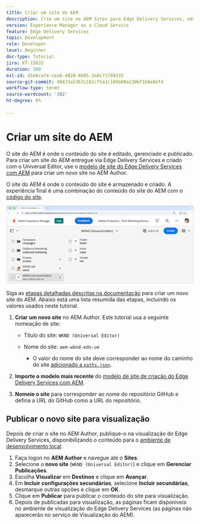 ```yaml
---
title: Criar um site do AEM
description: Crie um site no AEM Sites para Edge Delivery Services, editável usando o Editor universal.
version: Experience Manager as a Cloud Service
feature: Edge Delivery Services
topic: Development
role: Developer
level: Beginner
doc-type: Tutorial
jira: KT-15832
duration: 500
exl-id: d1ebcaf4-cea6-4820-8b05-3a0c71749d33
source-git-commit: 48433a5367c281cf5a1c106b08a1306f1b0e8ef4
workflow-type: tm+mt
source-wordcount: '302'
ht-degree: 0%

---
```


# Criar um site do AEM

O site do AEM é onde o conteúdo do site é editado, gerenciado e publicado. Para criar um site do AEM entregue via Edge Delivery Services e criado com o Universal Editor, use o [modelo de site do Edge Delivery Services com AEM](https://github.com/adobe-rnd/aem-boilerplate-xwalk/releases) para criar um novo site no AEM Author.

O site do AEM é onde o conteúdo do site é armazenado e criado. A experiência final é uma combinação do conteúdo do site do AEM com o [código do site](./1-new-code-project.md).

![Novo site do AEM para Edge Delivery Services e Universal Editor](./assets/2-new-aem-site/new-site.png)

Siga as [etapas detalhadas descritas na documentação](https://experienceleague.adobe.com/pt-br/docs/experience-manager-cloud-service/content/edge-delivery/wysiwyg-authoring/edge-dev-getting-started#create-aem-site) para criar um novo site do AEM.  Abaixo está uma lista resumida das etapas, incluindo os valores usados neste tutorial.
1. **Criar um novo site** no AEM Author. Este tutorial usa a seguinte nomeação de site:
   * Título do site: `WKND (Universal Editor)`
   * Nome do site: `aem-wknd-eds-ue`

      * O valor do nome do site deve corresponder ao nome do caminho do site [adicionado a `paths.json`](https://experienceleague.adobe.com/pt-br/docs/experience-manager-cloud-service/content/edge-delivery/wysiwyg-authoring/path-mapping).

2. **Importe o modelo mais recente** do [modelo de site de criação do Edge Delivery Services com AEM](https://github.com/adobe-rnd/aem-boilerplate-xwalk/releases).
3. **Nomeie o site** para corresponder ao nome do repositório GitHub e defina a URL do GitHub como a URL do repositório.

## Publicar o novo site para visualização

Depois de criar o site no AEM Author, publique-o na visualização do Edge Delivery Services, disponibilizando o conteúdo para o [ambiente de desenvolvimento local](./3-local-development-environment.md).

1. Faça logon no **AEM Author** e navegue até o **Sites**.
2. Selecione o **novo site** (`WKND (Universal Editor)`) e clique em **Gerenciar Publicações**.
3. Escolha **Visualizar** em **Destinos** e clique em **Avançar**.
4. Em **Incluir configurações secundárias**, selecione **Incluir secundárias**, desmarque outras opções e clique em **OK**.
5. Clique em **Publicar** para publicar o conteúdo do site para visualização.
6. Depois de publicadas para visualização, as páginas ficam disponíveis no ambiente de visualização do Edge Delivery Services (as páginas não aparecerão no serviço de Visualização do AEM).
